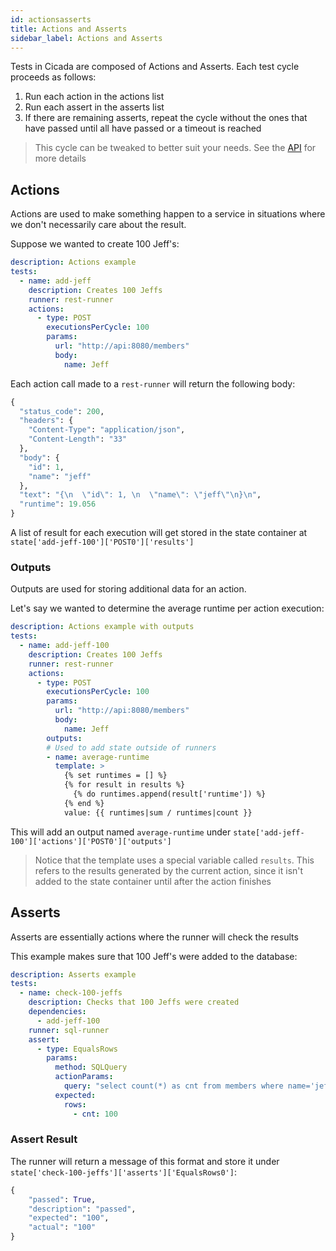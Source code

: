 ```yaml
---
id: actionsasserts
title: Actions and Asserts
sidebar_label: Actions and Asserts
---
```


Tests in Cicada are composed of Actions and Asserts. Each test cycle proceeds as follows:

1. Run each action in the actions list
2. Run each assert in the asserts list
3. If there are remaining asserts, repeat the cycle without the ones that have
passed until all have passed or a timeout is reached

> This cycle can be tweaked to better suit your needs. See the [API](test.md) for more details

## Actions

Actions are used to make something happen to a service in situations where we
don't necessarily care about the result.

Suppose we wanted to create 100 Jeff's:

```yaml
description: Actions example
tests:
  - name: add-jeff
    description: Creates 100 Jeffs
    runner: rest-runner
    actions:
      - type: POST
        executionsPerCycle: 100
        params:
          url: "http://api:8080/members"
          body:
            name: Jeff
```

Each action call made to a `rest-runner` will return the following body:

```python
{
  "status_code": 200,
  "headers": {
    "Content-Type": "application/json",
    "Content-Length": "33"
  },
  "body": {
    "id": 1,
    "name": "jeff"
  },
  "text": "{\n  \"id\": 1, \n  \"name\": \"jeff\"\n}\n",
  "runtime": 19.056
}
```

A list of result for each execution will get stored in the state container at
`state['add-jeff-100']['POST0']['results']`

### Outputs

Outputs are used for storing additional data for an action.

Let's say we wanted to determine the average runtime per action execution:

```yaml
description: Actions example with outputs
tests:
  - name: add-jeff-100
    description: Creates 100 Jeffs
    runner: rest-runner
    actions:
      - type: POST
        executionsPerCycle: 100
        params:
          url: "http://api:8080/members"
          body:
            name: Jeff
        outputs:
        # Used to add state outside of runners 
        - name: average-runtime
          template: >
            {% set runtimes = [] %}
            {% for result in results %}
              {% do runtimes.append(result['runtime']) %}
            {% end %}
            value: {{ runtimes|sum / runtimes|count }}
```

This will add an output named `average-runtime` under `state['add-jeff-100']['actions']['POST0']['outputs']`

> Notice that the template uses a special variable called `results`. This refers
> to the results generated by the current action, since it isn't added to the
> state container until after the action finishes

## Asserts

Asserts are essentially actions where the runner will check the results

This example makes sure that 100 Jeff's were added to the database:

```yaml
description: Asserts example
tests:
  - name: check-100-jeffs
    description: Checks that 100 Jeffs were created
    dependencies:
      - add-jeff-100
    runner: sql-runner
    assert:
      - type: EqualsRows
        params:
          method: SQLQuery
          actionParams:
            query: "select count(*) as cnt from members where name='jeff'"
          expected:
            rows:
              - cnt: 100
```

### Assert Result

The runner will return a message of this format and store it under `state['check-100-jeffs']['asserts']['EqualsRows0']`:

```python
{
    "passed": True,
    "description": "passed",
    "expected": "100",
    "actual": "100"
}
```
